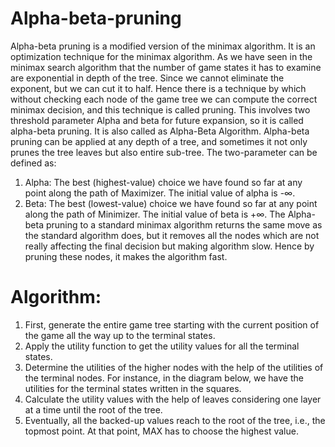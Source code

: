  # Alpha-beta-pruning
Alpha-beta pruning is a modified version of the minimax algorithm. It is an optimization technique for the minimax algorithm. As we have seen in the minimax search algorithm that the number of game states it has to examine are exponential in depth of the tree. Since we cannot eliminate the exponent, but we can cut it to half. Hence there is a technique by which without checking each node of the game tree we can compute the correct minimax decision, and this technique is called pruning. This involves two threshold parameter Alpha and beta for future expansion, so it is called alpha-beta pruning. It is also called as Alpha-Beta Algorithm. Alpha-beta pruning can be applied at any depth of a tree, and sometimes it not only prunes the tree leaves but also entire sub-tree.
The two-parameter can be defined as:
1.	Alpha: The best (highest-value) choice we have found so far at any point along the path of Maximizer. The initial value of alpha is -∞.
2.	Beta: The best (lowest-value) choice we have found so far at any point along the path of Minimizer. The initial value of beta is +∞.
The Alpha-beta pruning to a standard minimax algorithm returns the same move as the standard algorithm does, but it removes all the nodes which are not really affecting the final decision but making algorithm slow. Hence by pruning these nodes, it makes the algorithm fast.

# Algorithm:	
1.	First, generate the entire game tree starting with the current position of the game all the way up to the terminal states. 
2.	Apply the utility function to get the utility values for all the terminal states.
3.	Determine the utilities of the higher nodes with the help of the utilities of the terminal nodes. For instance, in the diagram below, we have the utilities for the terminal states written in the squares.
4.	Calculate the utility values with the help of leaves considering one layer at a time until the root of the tree.
5.	Eventually, all the backed-up values reach to the root of the tree, i.e., the topmost point. At that point, MAX has to choose the highest value.


